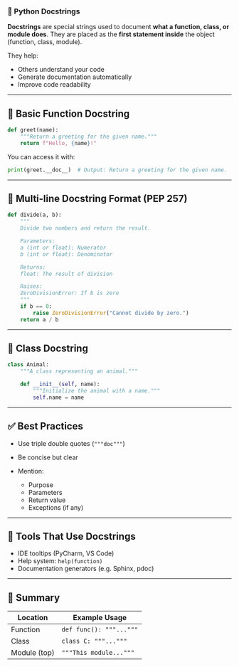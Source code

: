 ### 📝 Python Docstrings

**Docstrings** are special strings used to document **what a function, class, or module does**. They are placed as the **first statement inside** the object (function, class, module).

They help:

* Others understand your code
* Generate documentation automatically
* Improve code readability

---

## 🔹 Basic Function Docstring

```python
def greet(name):
    """Return a greeting for the given name."""
    return f"Hello, {name}!"
```

You can access it with:

```python
print(greet.__doc__)  # Output: Return a greeting for the given name.
```

---

## 🔹 Multi-line Docstring Format (PEP 257)

```python
def divide(a, b):
    """
    Divide two numbers and return the result.

    Parameters:
    a (int or float): Numerator
    b (int or float): Denominator

    Returns:
    float: The result of division

    Raises:
    ZeroDivisionError: If b is zero
    """
    if b == 0:
        raise ZeroDivisionError("Cannot divide by zero.")
    return a / b
```

---

## 🔹 Class Docstring

```python
class Animal:
    """A class representing an animal."""

    def __init__(self, name):
        """Initialize the animal with a name."""
        self.name = name
```

---

## ✅ Best Practices

* Use triple double quotes (`"""doc"""`)
* Be concise but clear
* Mention:

  * Purpose
  * Parameters
  * Return value
  * Exceptions (if any)

---

## 🔹 Tools That Use Docstrings

* IDE tooltips (PyCharm, VS Code)
* Help system: `help(function)`
* Documentation generators (e.g. Sphinx, pdoc)

---

## 🧠 Summary

| Location     | Example Usage           |
| ------------ | ----------------------- |
| Function     | `def func(): """..."""` |
| Class        | `class C: """..."""`    |
| Module (top) | `"""This module..."""`  |

